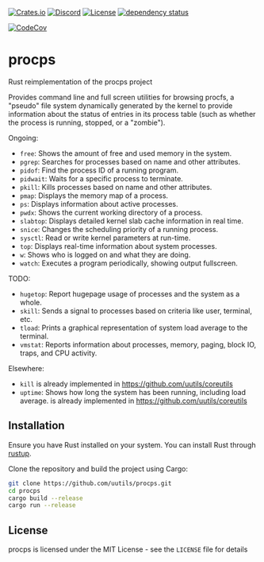 [![Crates.io](https://img.shields.io/crates/v/procps.svg)](https://crates.io/crates/procps)
[![Discord](https://img.shields.io/badge/discord-join-7289DA.svg?logo=discord&longCache=true&style=flat)](https://discord.gg/wQVJbvJ)
[![License](http://img.shields.io/badge/license-MIT-blue.svg)](https://github.com/uutils/procps/blob/main/LICENSE)
[![dependency status](https://deps.rs/repo/github/uutils/procps/status.svg)](https://deps.rs/repo/github/uutils/procps)

[![CodeCov](https://codecov.io/gh/uutils/procps/branch/master/graph/badge.svg)](https://codecov.io/gh/uutils/procps)

# procps

Rust reimplementation of the procps project

Provides command line and full screen utilities for browsing procfs, a "pseudo" file system dynamically generated by the kernel to provide information about the status of entries in its process table (such as whether the process is running, stopped, or a "zombie").

Ongoing:
* `free`: Shows the amount of free and used memory in the system.
* `pgrep`: Searches for processes based on name and other attributes.
* `pidof`: Find the process ID of a running program.
* `pidwait`: Waits for a specific process to terminate.
* `pkill`: Kills processes based on name and other attributes.
* `pmap`: Displays the memory map of a process.
* `ps`: Displays information about active processes.
* `pwdx`: Shows the current working directory of a process.
* `slabtop`: Displays detailed kernel slab cache information in real time.
* `snice`: Changes the scheduling priority of a running process.
* `sysctl`: Read or write kernel parameters at run-time.
* `top`: Displays real-time information about system processes.
* `w`: Shows who is logged on and what they are doing.
* `watch`: Executes a program periodically, showing output fullscreen.

TODO:
* `hugetop`: Report hugepage usage of processes and the system as a whole.
* `skill`: Sends a signal to processes based on criteria like user, terminal, etc.
* `tload`: Prints a graphical representation of system load average to the terminal.
* `vmstat`: Reports information about processes, memory, paging, block IO, traps, and CPU activity.

Elsewhere:

 * `kill` is already implemented in https://github.com/uutils/coreutils
 * `uptime`: Shows how long the system has been running, including load average.
   is already implemented in https://github.com/uutils/coreutils

## Installation

Ensure you have Rust installed on your system. You can install Rust through [rustup](https://rustup.rs/).

Clone the repository and build the project using Cargo:

```bash
git clone https://github.com/uutils/procps.git
cd procps
cargo build --release
cargo run --release
```

## License

procps is licensed under the MIT License - see the `LICENSE` file for details
